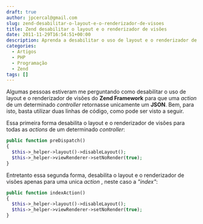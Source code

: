 ```yaml
---
draft: true
author: jpcercal@gmail.com
slug: zend-desabilitar-o-layout-e-o-renderizador-de-visoes
title: Zend desabilitar o layout e o renderizador de visões
date: 2011-11-29T16:54:51+00:00
description: Aprenda a desabilitar o uso de layout e o renderizador de visões do Zend Framework para que uma action de um determinado controller retorne um JSON.
categories:
  - Artigos
  - PHP
  - Programação
  - Zend
tags: []
---
```


Algumas pessoas estiveram me perguntando como desabilitar o uso de layout e o renderizador de visões do **Zend Framework** para que uma _action_ de um determinado _controller_ retornasse unicamente um **JSON**. Bem, para isto, basta utilizar duas linhas de código, como pode ser visto a seguir.

Essa primeira forma desabilita o layout e o renderizador de visões para todas as _actions_ de um determinado _controller_:

```php
public function preDispatch()
{
  $this->_helper->layout()->disableLayout();
  $this->_helper->viewRenderer->setNoRender(true);
}
```

Entretanto essa segunda forma, desabilita o layout e o renderizador de visões apenas para uma unica _action_ , neste caso a _"index"_:

```php
public function indexAction()
{
  $this->_helper->layout()->disableLayout();
  $this->_helper->viewRenderer->setNoRender(true);
}
```
